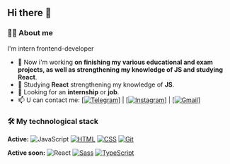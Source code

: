## Hi there 👋

### 👨‍💻 About me
I'm intern frontend-developer 

- 🔭 Now i'm working  **on finishing my various educational and exam projects, as well as strengthening my knowledge of JS and studying React**.
- 🌱 Studying **React** strengthening my knowledge of **JS**.
- 👯 Looking for an **internship** or **job**.
- 📫 U can contact me: [[![Telegram](https://img.shields.io/badge/Telegram-2CA5E0?logo=telegram&logoColor=white)](https://t.me/Rawmane)] | [[![Instagram](https://img.shields.io/badge/Instagram-%23E4405F.svg?logo=Instagram&logoColor=white)](https://www.instagram.com/rawmane04?igsh=MWZqZ3VoeWRvMjd1bg==)] | [[![Gmail](https://img.shields.io/badge/Gmail-D14836?logo=gmail&logoColor=white)](r.romanchyuk@gmail.com)]

### 🛠️ My technological stack

**Active:** 
![JavaScript](https://img.shields.io/badge/JavaScript-F7DF1E?style=flat&logo=javascript&logoColor=black) [![HTML](https://img.shields.io/badge/HTML-%23E34F26.svg?logo=html5&logoColor=white)](#) [![CSS](https://img.shields.io/badge/CSS-639?logo=css&logoColor=fff)](#) [![Git](https://img.shields.io/badge/Git-F05032?logo=git&logoColor=fff)](#)

**Active soon:** 
![React](https://img.shields.io/badge/React-20232A?style=flat&logo=react&logoColor=61DAFB) [![Sass](https://img.shields.io/badge/Sass-C69?logo=sass&logoColor=fff)](#) [![TypeScript](https://img.shields.io/badge/TypeScript-3178C6?logo=typescript&logoColor=fff)](#)
